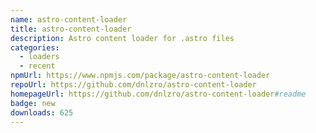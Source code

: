 ```yaml
---
name: astro-content-loader
title: astro-content-loader
description: Astro content loader for .astro files
categories:
  - loaders
  - recent
npmUrl: https://www.npmjs.com/package/astro-content-loader
repoUrl: https://github.com/dnlzro/astro-content-loader
homepageUrl: https://github.com/dnlzro/astro-content-loader#readme
badge: new
downloads: 625
---
```

